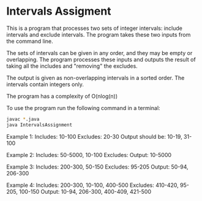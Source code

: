 # Intervals Assigment

This is a program that processes two sets of integer intervals: include intervals and exclude intervals.
The program takes these two inputs from the command line.

The sets of intervals can be given in any order, and they may be empty or overlapping. The program
processes these inputs and outputs the result of taking all the includes and "removing" the excludes.

The output is given as non-overlapping intervals in a sorted order. The intervals contain integers only.

The program has a complexity of O(nlog(n))

To use the program run the following command in a terminal:

```sh
javac *.java
java IntervalsAssignment
```
Example 1:
Includes: 10-100
Excludes: 20-30
Output should be: 10-19, 31-100

Example 2:
Includes: 50-5000, 10-100
Excludes: 
Output: 10-5000

Example 3:
Includes: 200-300, 50-150
Excludes: 95-205
Output: 50-94, 206-300

Example 4:
Includes: 200-300, 10-100, 400-500
Excludes: 410-420, 95-205, 100-150
Output: 10-94, 206-300, 400-409, 421-500


